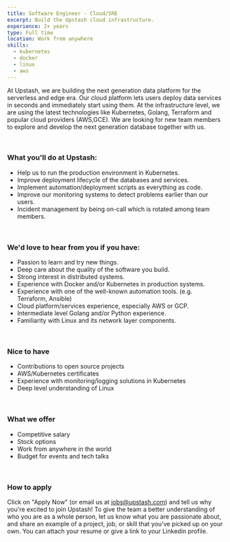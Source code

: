 ```yaml
---
title: Software Engineer - Cloud/SRE
excerpt: Build the Upstash cloud infrastructure.
experience: 2+ years
type: Full time
location: Work from anywhere
skills:
  - kubernetes
  - docker
  - linux
  - aws
---
```


At Upstash, we are building the next generation data platform for the serverless and edge era.
Our cloud platform lets users deploy data services in seconds and immediately start using them.
At the infrastructure level, we are using the latest technologies like Kubernetes, Golang, Terraform and popular cloud providers (AWS,GCE).
We are looking for new team members to explore and develop the next generation database together with us.

<br/>

### What you'll do at Upstash:
- Help us to run the production environment in Kubernetes.
- Improve deployment lifecycle of the databases and services.
- Implement automation/deployment scripts as everything as code.
- Improve our monitoring systems to detect problems earlier than our users.
- Incident management by being on-call which is rotated among team members.


<br/>

### We'd love to hear from you if you have:
- Passion to learn and try new things.
- Deep care about the quality of the software you build.
- Strong interest in distributed systems.
- Experience with Docker and/or Kubernetes in production systems.
- Experience with one of the well-known automation tools. (e.g. Terraform, Ansible)
- Cloud platform/services experience, especially AWS or GCP.
- Intermediate level Golang and/or Python experience.
- Familiarity with Linux and its network layer components.

<br/>

### Nice to have
- Contributions to open source projects
- AWS/Kubernetes certificates
- Experience with monitoring/logging solutions in Kubernetes
- Deep level understanding of Linux

<br/>

### What we offer

- Competitive salary
- Stock options
- Work from anywhere in the world
- Budget for events and tech talks

<br/>

### How to apply

Click on "Apply Now" (or email us at jobs@upstash.com) and tell us why you're excited to join Upstash! To give the team a better understanding of who you are as a whole person, let us know what you are passionate about, and share an example of a project, job, or skill that you’ve picked up on your own. You can attach your resume or give a link to your Linkedin profile.
